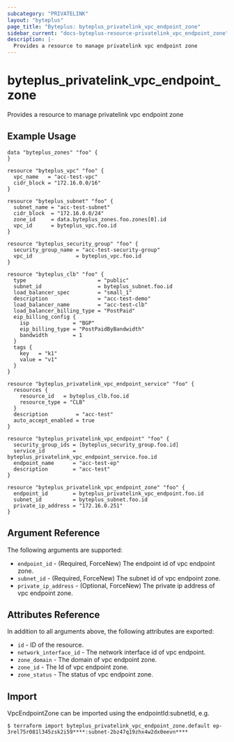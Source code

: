 ```yaml
---
subcategory: "PRIVATELINK"
layout: "byteplus"
page_title: "Byteplus: byteplus_privatelink_vpc_endpoint_zone"
sidebar_current: "docs-byteplus-resource-privatelink_vpc_endpoint_zone"
description: |-
  Provides a resource to manage privatelink vpc endpoint zone
---
```

# byteplus_privatelink_vpc_endpoint_zone
Provides a resource to manage privatelink vpc endpoint zone
## Example Usage
```hcl
data "byteplus_zones" "foo" {
}

resource "byteplus_vpc" "foo" {
  vpc_name   = "acc-test-vpc"
  cidr_block = "172.16.0.0/16"
}

resource "byteplus_subnet" "foo" {
  subnet_name = "acc-test-subnet"
  cidr_block  = "172.16.0.0/24"
  zone_id     = data.byteplus_zones.foo.zones[0].id
  vpc_id      = byteplus_vpc.foo.id
}

resource "byteplus_security_group" "foo" {
  security_group_name = "acc-test-security-group"
  vpc_id              = byteplus_vpc.foo.id
}

resource "byteplus_clb" "foo" {
  type                       = "public"
  subnet_id                  = byteplus_subnet.foo.id
  load_balancer_spec         = "small_1"
  description                = "acc-test-demo"
  load_balancer_name         = "acc-test-clb"
  load_balancer_billing_type = "PostPaid"
  eip_billing_config {
    isp              = "BGP"
    eip_billing_type = "PostPaidByBandwidth"
    bandwidth        = 1
  }
  tags {
    key   = "k1"
    value = "v1"
  }
}

resource "byteplus_privatelink_vpc_endpoint_service" "foo" {
  resources {
    resource_id   = byteplus_clb.foo.id
    resource_type = "CLB"
  }
  description         = "acc-test"
  auto_accept_enabled = true
}

resource "byteplus_privatelink_vpc_endpoint" "foo" {
  security_group_ids = [byteplus_security_group.foo.id]
  service_id         = byteplus_privatelink_vpc_endpoint_service.foo.id
  endpoint_name      = "acc-test-ep"
  description        = "acc-test"
}

resource "byteplus_privatelink_vpc_endpoint_zone" "foo" {
  endpoint_id        = byteplus_privatelink_vpc_endpoint.foo.id
  subnet_id          = byteplus_subnet.foo.id
  private_ip_address = "172.16.0.251"
}
```
## Argument Reference
The following arguments are supported:
* `endpoint_id` - (Required, ForceNew) The endpoint id of vpc endpoint zone.
* `subnet_id` - (Required, ForceNew) The subnet id of vpc endpoint zone.
* `private_ip_address` - (Optional, ForceNew) The private ip address of vpc endpoint zone.

## Attributes Reference
In addition to all arguments above, the following attributes are exported:
* `id` - ID of the resource.
* `network_interface_id` - The network interface id of vpc endpoint.
* `zone_domain` - The domain of vpc endpoint zone.
* `zone_id` - The Id of vpc endpoint zone.
* `zone_status` - The status of vpc endpoint zone.


## Import
VpcEndpointZone can be imported using the endpointId:subnetId, e.g.
```
$ terraform import byteplus_privatelink_vpc_endpoint_zone.default ep-3rel75r081l345zsk2i59****:subnet-2bz47q19zhx4w2dx0eevn****
```

